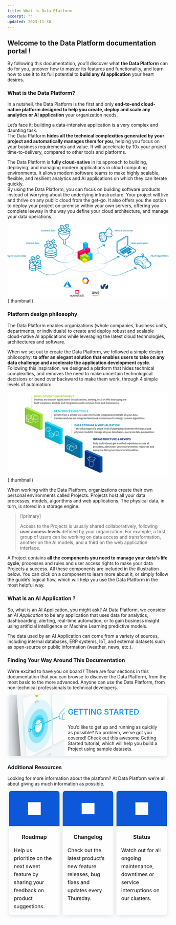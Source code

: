 ```yaml
---
title: What is Data Platform
excerpt: ""
updated: 2023-11-30
---
```


<style>
.landing-blocks {
    display: flex !important;
    flex-wrap: wrap !important;
    flex-direction: row !important;
    margin:10px 5px !important;
}
.landing-blocks .landing-block {
    flex: 1 !important;
    display: block !important;
    min-width: 150px !important;
    text-decoration: none !important;
    background-color: #fff !important;
    box-shadow: 0 3px 13px 0 rgba(151, 167, 183, 0.3) !important;
    border-radius: 8px !important;
    opacity: 0.95 !important;
    overflow: hidden !important;
    position:relative !important;
}
.landing-blocks .landing-block:nth-child(2) {
    margin:0 10px !important;
}
.landing-blocks .landing-block .img {
    width: 100% !important;
    position: relative !important;
    background: #0050D7 !important;
    height: 110px !important;
}
.landing-blocks .landing-block .img img {
    background:none !important;
    border:none !important;
    box-shadow:none !important;
    top: 50% !important;
    left: 50% !important;
    position: absolute !important;
    transform: translate(-50%, -50%) !important;
}
.landing-blocks .landing-block h3 {
    margin-top: 12px !important;
    padding: 10px 15px 0 !important;
    font-size: 17px !important;
    font-weight: bold !important;
    line-height: 24px !important;
    text-align:center !important;
}
.landing-blocks .landing-block p {
    padding: 0 15px 15px !important;
    font-size: 16px !important;
    margin: 0 !important;
    line-height: 25px !important;
    color:#000 !important;
    text-aliogn:center !important;
}
.landing-blocks .landing-block a {
    bottom:0 !important;
    left:0 !important;
    position:absolute !important;
    right:0 !important;
    top:0 !important;
}




.block-step {
   border-radius: 8px !important;
   background-color: #fff !important;
   box-shadow: 0 3px 13px 0 rgba(151, 167, 183, 0.3) !important;
   display:flex !important;
   margin: 10px 4px 25px !important;
   padding:0 20px 0 0 !important;
   position:relative !important;
}
.block-step img {
    background:none !important;
    border:none !important;
    box-shadow:none !important;
    margin:0 10px 0 0 !important;
    transition:none !important;
    width:175px !important;
}
.block-step h2 {
   line-height:1 !important;
   margin:0 !important;
   padding:10px 0 !important;
}
.block-step h3 {
   font-size:24px !important;
   font-weight:600 !important;
}
 .block-step a {
    bottom:0 !important;
    left:0 !important;
    position:absolute !important;
    right:0 !important;
    top:0 !important;
}
</style>

## Welcome to the Data Platform documentation portal !

By following this documentation, you’ll discover what **the Data Platform** can do for you, uncover how to master its features and functionality, and learn how to use it to its full potential to **build any AI application** your heart desires.

### What is the Data Platform?

In a nutshell, the Data Platform is the first and only **end-to-end cloud-native platform designed to help you create, deploy and scale any analytics or AI application** your organization needs.

Let’s face it; building a data-intensive application is a very complex and daunting task.  
The Data Platform **hides all the technical complexities generated by your project and automatically manages them for you**, helping you focus on your business requirements and value. It will accelerate by 10x your project time-to-delivery, compared to other tools and platforms.

The Data Platform is **fully cloud-native** in its approach to building, deploying, and managing modern applications in cloud computing environments. It allows modern software teams to make highly scalable, flexible, and resilient analytics and AI applications on which they can iterate quickly.  
By using the Data Platform, you can focus on building software products instead of worrying about the underlying infrastructure. Your project will live and thrive on any public cloud from the get-go. It also offers you the option to deploy your project on-premise within your own servers, offering you complete leeway in the way you define your cloud architecture, and manage your data operations.

![Schema Data Platform](images/schema_data_platform.png){.thumbnail}

### Platform design philosophy

The Data Platform enables organizations (whole companies, business units, departments, or individuals) to create and deploy robust and scalable cloud-native AI applications while leveraging the latest cloud technologies, architectures and software.

When we set out to create the Data Platform, we followed a simple design philosophy: **to offer an elegant solution that enables users to take on any data challenge and accelerate the application development cycle**. Following this inspiration, we designed a platform that hides technical complexities, and removes the need to make uncertain technological decisions or bend over backward to make them work, through 4 simple levels of automation:

![Platform design philosophy](images/philosophy.png){.thumbnail}

When working with the Data Platform, organizations create their own personal environments called Projects. Projects host all your data processes, models, algorithms and web applications. The physical data, in turn, is stored in a storage engine.

> [!primary]
>
>Access to the Projects is usually shared collaboratively, following **user access levels** defined by your organization. For example, a first group of users can be working on data access and transformation, another on the AI models, and a third on the web application interface.
>

A Project contains **all the components you need to manage your data's life cycle**, processes and rules and user access rights to make your data Projects a success. All these components are included in the illustration below. You can click on a component to learn more about it, or simply follow the guide’s logical flow, which will help you use the Data Platform in the most helpful way.

### What is an AI Application ?

So, what is an AI Application, you might ask? At Data Platform, we consider an *AI Application* to be any application that uses data for analytics, dashboarding, alerting, real-time automation, or to gain business insight using artificial intelligence or Machine Learning predictive models.

The data used by an AI Application can come from a variety of sources, including internal databases, ERP systems, IoT, and external datasets such as open-source or public information (weather, news, etc.).

### Finding Your Way Around This Documentation

We’re excited to have you on board ! There are four sections in this documentation that you can browse to discover the Data Platform, from the most basic to the more advanced. Anyone can use the Data Platform, from non-technical professionals to technical developers.


<div class="block-step">
   <img src="images/pict1.png" />
   <div>
      <h3 style="color:#2199e8 !important;padding-top:5px !important;">GETTING STARTED</h3>
      <p>You’d like to get up and running as quickly as possible? No problem, we’ve got you covered! Check out this awesome Getting Started tutorial, which will help you build a Project using sample datasets.</p>
   </div>
   <a href="/pages/public_cloud/data_platform/general/getting_started"></a>
</div>

### Additional Resources

Looking for more information about the platform? At Data Platform we’re all about giving as much information as possible.

<div class="landing-blocks">
    <div class="landing-block">
        <div class="img"><img src="images/roadmap.png" alt="roadmap" width="25%"></div>
        <h3>Roadmap</h3>
        <p>Help us prioritize on the next sweet feature by sharing your feedback on product suggestions.</p>
        <a href="https://hq-fp.dataintegration.ovh.net/#/features"></a>
    </div>
    <div class="landing-block">
        <div class="img"><img src="images/changelog.png" alt="changelog" width="25%"></div>
        <h3>Changelog</h3>
        <p>Check out the latest product’s new feature releases, bug fixes and updates every Thursday.</p>
        <a href="https://github.com/orgs/ovh/projects/16/views/6?sliceBy%5Bvalue%5D=Data+Platform"></a>
    </div>
    <div class="landing-block">
        <div class="img"><img src="images/status.png" alt="status" width="25%"></div>
        <h3>Status</h3>
        <p>Watch out for all ongoing maintenance, downtimes or service interruptions on our clusters.</p>
        <a href="https://public-cloud.status-ovhcloud.com/"></a>
    </div>
</div>